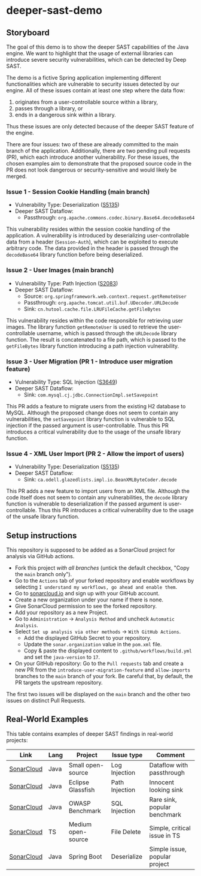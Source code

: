 # deeper-sast-demo

## Storyboard

The goal of this demo is to show the deeper SAST capabilities of the Java engine. We want to highlight that the usage of external libraries can introduce severe security vulnerabilities, which can be detected by Deep SAST.

The demo is a fictive Spring application implementing different functionalities which are vulnerable to security issues detected by our engine. All of these issues contain at least one step where the data flow:

1. originates from a user-controllable source within a library,
2. passes through a library, or
3. ends in a dangerous sink within a library.

Thus these issues are only detected because of the deeper SAST feature of the engine.

There are four issues: two of these are already committed to the main branch of the application. Additionally, there are two pending pull requests (PR), which each introduce another vulnerability. For these issues, the chosen examples aim to demonstrate that the proposed source code in the PR does not look dangerous or security-sensitive and would likely be merged.

### Issue 1 - Session Cookie Handling (main branch)

* Vulnerability Type: Deserialization ([S5135](https://rules.sonarsource.com/java/RSPEC-5135/))
* Deeper SAST Dataflow:
  * Passthrough: `org.apache.commons.codec.binary.Base64.decodeBase64`

This vulnerability resides within the session cookie handling of the application. A vulnerability is introduced by deserializing user-controllable data from a header (`Session-Auth`), which can be exploited to execute arbitrary code. The data provided in the header is passed through the `decodeBase64` library function before being deserialized.


### Issue 2 - User Images (main branch)

* Vulnerability Type: Path Injection ([S2083](https://rules.sonarsource.com/java/RSPEC-2083/))
* Deeper SAST Dataflow:
  * Source:  `org.springframework.web.context.request.getRemoteUser`
  * Passthrough: `org.apache.tomcat.util.buf.UDecoder.URLDecode`
  * Sink: `cn.hutool.cache.file.LRUFileCache.getFileBytes`

This vulnerability resides within the code responsible for retrieving user images. The library function `getRemoteUser` is used to retrieve the user-controllable username, which is passed through the `URLDecode` library function. The result is concatenated to a file path, which is passed to the `getFileBytes` library function introducing a path injection vulnerability.


### Issue 3 - User Migration (PR 1 - Introduce user migration feature)

* Vulnerability Type: SQL Injection ([S3649](https://rules.sonarsource.com/java/RSPEC-3649/))
* Deeper SAST Dataflow:
  * Sink: `com.mysql.cj.jdbc.ConnectionImpl.setSavepoint`

This PR adds a feature to migrate users from the existing H2 database to MySQL. Although the proposed change does not seem to contain any vulnerabilities, the `setSavepoint` library function is vulnerable to SQL injection if the passed argument is user-controllable. Thus this PR introduces a critical vulnerability due to the usage of the unsafe library function.

### Issue 4 - XML User Import (PR 2 - Allow the import of users)

* Vulnerability Type: Deserialization ([S5135](https://rules.sonarsource.com/java/RSPEC-5135/))
* Deeper SAST Dataflow:
  * Sink: `ca.odell.glazedlists.impl.io.BeanXMLByteCoder.decode`

This PR adds a new feature to import users from an XML file. Although the code itself does not seem to contain any vulnerabilities, the `decode` library function is vulnerable to deserialization if the passed argument is user-controllable. Thus this PR introduces a critical vulnerability due to the usage of the unsafe library function.


## Setup instructions

This repository is supposed to be added as a SonarCloud project for analysis via GitHub actions.

* Fork this project *with all branches* (untick the default checkbox, "Copy the `main` branch only").
* Go to the `Actions` tab of your forked repository and enable workflows by selecting `I understand my workflows, go ahead and enable them`.
* Go to [sonarcloud.io](https://sonarcloud.io/sessions/new) and sign up with your GitHub account.
* Create a new organization under your name if there is none.
* Give SonarCloud permission to see the forked repository.
* Add your repository as a new Project.
* Go to `Administration` -> `Analysis Method` and uncheck `Automatic Analysis`.
* Select `Set up analysis via other methods` -> `With GitHub Actions`.
  * Add the displayed GitHub Secret to your repository.
  * Update the `sonar.organization` value in the `pom.xml` file.
  * Copy & paste the displayed content to `.github/workflows/build.yml` and set the `java-version` to `17`.
* On your GitHub repository: Go to the `Pull requests` tab and create a new PR from the `introduce-user-migration-feature` and `allow-imports` branches to the `main` branch of your fork. Be careful that, by default, the PR targets the upstream repository.

The first two issues will be displayed on the `main` branch and the other two issues on distinct Pull Requests.

## Real-World Examples

This table contains examples of deeper SAST findings in real-world projects:

| Link | Lang | Project | Issue type | Comment |
| --- | --- | --- | --- | --- |
| [SonarCloud](https://sonarcloud.io/project/issues?id=org.monarchinitiative.exomiser:exomiser&open=AYaYnkzfchh4gFFcKnDe) | Java | Small open-source | Log Injection | Dataflow with passthrough |
| [SonarCloud](https://sonarcloud.io/project/issues?id=dmatej_glassfish&open=AYX94MJvhKb2vw3fmeKu) | Java | Eclipse Glassfish | Path Injection | Innocent looking sink |
| [SonarCloud](https://sonarcloud.io/project/issues?id=siguser_benchmarkjava-gh&open=AYjEl06qrBlwzkIdugy7) | Java | OWASP Benchmark | SQL Injection | Rare sink, popular benchmark |
| [SonarCloud](https://sonarcloud.io/project/issues?id=lightswitch05_zwave-js-ui&open=AYaUAEYH58jG26HSBsPN) | TS | Medium open-source | File Delete | Simple, critical issue in TS |
| [SonarCloud](https://sonarcloud.io/project/issues?id=Visclo96_spring-boot&open=AYbbZ3D1FcQgtBJC0HXd) | Java | Spring Boot | Deserialize | Simple issue, popular project |
